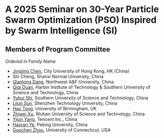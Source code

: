 # A 2025 Seminar on 30-Year Particle Swarm Optimization (PSO) Inspired by Swarm Intelligence (SI)

## Members of Program Committee

*Ordered in Family Name*

* [Jingjing Chen](https://scholars.cityu.edu.hk/en/persons/jingjing-chen(4263a2bd-a1bc-4d3a-ad44-8cf83c35ce07).html), City University of Hong Kong, HK (China)
* Shi Cheng, Shanxi Normal University, China
* [Qianlong Dang](https://lxy.nwafu.edu.cn/szdw/4d19c48381ad49e097167e7049563e7e.htm), Northwest A&F University, China
* [Qiqi Duan](https://scholar.google.com/citations?user=a3BJ54cAAAAJ&hl=en), Harbin Institute of Technology & Southern University of Science and Technology, China
* [Yuhui Shi](https://shop.elsevier.com/books/swarm-intelligence/eberhart/978-1-55860-595-4), Southern University of Science and Technology, China
* [Lijun Sun](https://scholar.google.com/citations?hl=en&user=Q-mGpFUAAAAJ), Shenzhen Technology University, China
* [Hao Tong](https://scholar.google.com/citations?user=gAqK2jgAAAAJ&hl=en), University of Birmingham, UK
* [Zhiwei Xu](https://jaywayxu.github.io/), Wuhan University of Science and Technology, China
* [Yijun Yang](https://stevenyangyj.github.io/), Tencent Inc., China
* [Haoran Ye](https://henry-yeh.github.io/), Peking University, China
* [Guochen Zhou](https://scholar.google.com/citations?user=TQu92D8AAAAJ&hl=en), University of Connecticut, USA
